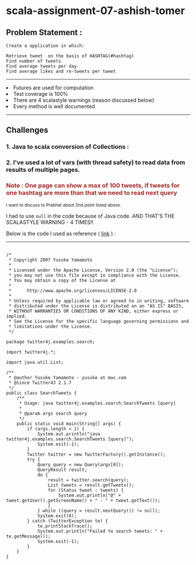 # scala-assignment-07-ashish-tomer

## Problem Statement : 

    Create a application in which:

    Retrieve tweet  on the basis of HASHTAG(#hashtag)
    Find number of tweets
    Find average tweets per day
    Find average likes and re-tweets per tweet
    
    
-------------------------------------------------------------------------

<ui>

<li>Futures are used for computation</li>

<li>Test coverage is 100%</li>

<li>There are 4 scalastyle warnings (reason discussed below)</li>

<li>Every method is well documented</li>

</ul>

------------------------------------------------------------------------

## Challenges

### 1. Java to scala conversion of Collections :
### 2. I've used a lot of vars (with thread safety) to read data from results of multiple pages.
###     <span style="color:brown">Note : One page can show a max of 100 tweets, if tweets for one hashtag are more than that we need to read next query</span>

<small>I want to discuss to Prabhat about 2nd point listed above.</small>

I had to use `null` in the code because of Java code. AND THAT'S THE SCALASTYLE WARNING - 4 TIMES!!

Below is the code I used as reference ( <a href="https://github.com/yusuke/twitter4j/blob/master/twitter4j-examples/src/main/java/twitter4j/examples/search/SearchTweets.java">link</a> ) : 

------------------------------------------------------------------------

<pre><code>
/*
 * Copyright 2007 Yusuke Yamamoto
 *
 * Licensed under the Apache License, Version 2.0 (the "License");
 * you may not use this file except in compliance with the License.
 * You may obtain a copy of the License at
 *
 *      http://www.apache.org/licenses/LICENSE-2.0
 *
 * Unless required by applicable law or agreed to in writing, software
 * distributed under the License is distributed on an "AS IS" BASIS,
 * WITHOUT WARRANTIES OR CONDITIONS OF ANY KIND, either express or implied.
 * See the License for the specific language governing permissions and
 * limitations under the License.
 */

package twitter4j.examples.search;

import twitter4j.*;

import java.util.List;

/**
 * @author Yusuke Yamamoto - yusuke at mac.com
 * @since Twitter4J 2.1.7
 */
public class SearchTweets {
    /**
     * Usage: java twitter4j.examples.search.SearchTweets [query]
     *
     * @param args search query
     */
    public static void main(String[] args) {
        if (args.length < 1) {
            System.out.println("java twitter4j.examples.search.SearchTweets [query]");
            System.exit(-1);
        }
        Twitter twitter = new TwitterFactory().getInstance();
        try {
            Query query = new Query(args[0]);
            QueryResult result;
            do {
                result = twitter.search(query);
                List<Status> tweets = result.getTweets();
                for (Status tweet : tweets) {
                    System.out.println("@" + tweet.getUser().getScreenName() + " - " + tweet.getText());
                }
            } while ((query = result.nextQuery()) != null);
            System.exit(0);
        } catch (TwitterException te) {
            te.printStackTrace();
            System.out.println("Failed to search tweets: " + te.getMessage());
            System.exit(-1);
        }
    }
}
</code>
</pre>
